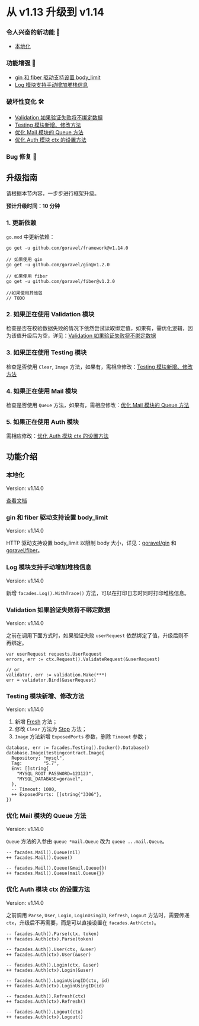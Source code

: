 # 从 v1.13 升级到 v1.14

### 令人兴奋的新功能 🎉

- [本地化](#本地化)

### 功能增强 🚀

- [gin 和 fiber 驱动支持设置 body_limit](#gin-和-fiber-驱动支持设置-body-limit)
- [Log 模块支持手动增加堆栈信息](#log-模块支持手动增加堆栈信息)

### 破坏性变化 🛠

- [Validation 如果验证失败将不绑定数据](#validation-如果验证失败将不绑定数据)
- [Testing 模块新增、修改方法](#testing-模块新增-修改方法)
- [优化 Mail 模块的 Queue 方法](#优化-mail-模块的-queue-方法)
- [优化 Auth 模块 ctx 的设置方法](#优化-auth-模块-ctx-的设置方法)

### Bug 修复 🐛

## 升级指南

请根据本节内容，一步步进行框架升级。

**预计升级时间：10 分钟**

### 1. 更新依赖

`go.mod` 中更新依赖：

```
go get -u github.com/goravel/framework@v1.14.0

// 如果使用 gin
go get -u github.com/goravel/gin@v1.2.0

// 如果使用 fiber
go get -u github.com/goravel/fiber@v1.2.0

//如果使用其他包
// TODO
```

### 2. 如果正在使用 Validation 模块

检查是否在校验数据失败的情况下依然尝试读取绑定值，如果有，需优化逻辑，因为该值升级后为空，详见：[Validation 如果验证失败将不绑定数据](#validation-如果验证失败将不绑定数据)

### 3. 如果正在使用 Testing 模块

检查是否使用 `Clear`, `Image` 方法，如果有，需相应修改：[Testing 模块新增、修改方法](#testing-模块新增-修改方法)

### 4. 如果正在使用 Mail 模块

检查是否使用 `Queue` 方法，如果有，需相应修改：[优化 Mail 模块的 Queue 方法](#优化-mail-模块的-queue-方法)

### 5. 如果正在使用 Auth 模块

需相应修改：[优化 Auth 模块 ctx 的设置方法](#优化-auth-模块-ctx-的设置方法)

## 功能介绍

### 本地化

Version: v1.14.0

[查看文档](../digging-deeper/localization.md)

### gin 和 fiber 驱动支持设置 body_limit

Version: v1.14.0

HTTP 驱动支持设置 body_limit 以限制 body 大小，详见：[goravel/gin](https://github.com/goravel/gin/blob/c9d7706a6a04c05c8c33af5c97877a1ad2ea6362/README.md?plain=1#L54) 和 [goravel/fiber](https://github.com/goravel/fiber/blob/aa63ab657cd2b371fcda4df0090a41226f6c0704/README.md?plain=1#L56)。

### Log 模块支持手动增加堆栈信息

Version: v1.14.0

新增 `facades.Log().WithTrace()` 方法，可以在打印日志时同时打印堆栈信息。

### Validation 如果验证失败将不绑定数据

Version: v1.14.0

之前在调用下面方式时，如果验证失败 `userRequest` 依然绑定了值，升级后则不再绑定。

```
var userRequest requests.UserRequest
errors, err := ctx.Request().ValidateRequest(&userRequest)

// or
validator, err := validation.Make(***)
err = validator.Bind(&userRequest)
```

### Testing 模块新增、修改方法

Version: v1.14.0

1. 新增 [Fresh](../testing/getting-started.md#重置数据库) 方法；
2. 修改 `Clear` 方法为 [Stop](../testing/getting-started.md#卸载镜像) 方法；
3. `Image` 方法新增 `ExposedPorts` 参数，删除 `Timeout` 参数；

```
database, err := facades.Testing().Docker().Database()
database.Image(testingcontract.Image{
  Repository: "mysql",
  Tag:        "5.7",
  Env: []string{
    "MYSQL_ROOT_PASSWORD=123123",
    "MYSQL_DATABASE=goravel",
  },
  -- Timeout: 1000,
  ++ ExposedPorts: []string{"3306"},
})
```

### 优化 Mail 模块的 Queue 方法

Version: v1.14.0

`Queue` 方法的入参由 `queue *mail.Queue` 改为 `queue ...mail.Queue`。

```
-- facades.Mail().Queue(nil)
++ facades.Mail().Queue()

-- facades.Mail().Queue(&mail.Queue{})
++ facades.Mail().Queue(mail.Queue{})
```

### 优化 Auth 模块 ctx 的设置方法

Version: v1.14.0

之前调用 `Parse`, `User`, `Login`, `LoginUsingID`, `Refresh`, `Logout` 方法时，需要传递 `ctx`，升级后不再需要，而是可以直接设置在 `facades.Auth(ctx)`。

```
-- facades.Auth().Parse(ctx, token)
++ facades.Auth(ctx).Parse(token)

-- facades.Auth().User(ctx, &user)
++ facades.Auth(ctx).User(&user)

-- facades.Auth().Login(ctx, &user)
++ facades.Auth(ctx).Login(&user)

-- facades.Auth().LoginUsingID(ctx, id)
++ facades.Auth(ctx).LoginUsingID(id)

-- facades.Auth().Refresh(ctx)
++ facades.Auth(ctx).Refresh()

-- facades.Auth().Logout(ctx)
++ facades.Auth(ctx).Logout()
```
